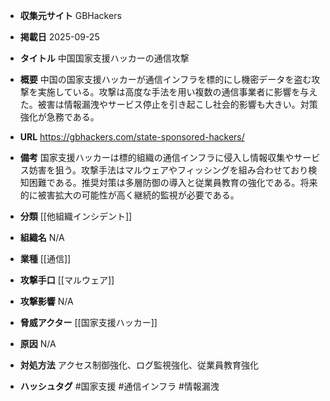 - **収集元サイト**
GBHackers

- **掲載日**
2025-09-25

- **タイトル**
中国国家支援ハッカーの通信攻撃

- **概要**
中国の国家支援ハッカーが通信インフラを標的にし機密データを盗む攻撃を実施している。攻撃は高度な手法を用い複数の通信事業者に影響を与えた。被害は情報漏洩やサービス停止を引き起こし社会的影響も大きい。対策強化が急務である。

- **URL**
https://gbhackers.com/state-sponsored-hackers/

- **備考**
国家支援ハッカーは標的組織の通信インフラに侵入し情報収集やサービス妨害を狙う。攻撃手法はマルウェアやフィッシングを組み合わせており検知困難である。推奨対策は多層防御の導入と従業員教育の強化である。将来的に被害拡大の可能性が高く継続的監視が必要である。

- **分類**
[[他組織インシデント]]

- **組織名**
N/A

- **業種**
[[通信]]

- **攻撃手口**
[[マルウェア]]

- **攻撃影響**
N/A

- **脅威アクター**
[[国家支援ハッカー]]

- **原因**
N/A

- **対処方法**
アクセス制御強化、ログ監視強化、従業員教育強化

- **ハッシュタグ**
#国家支援 #通信インフラ #情報漏洩

